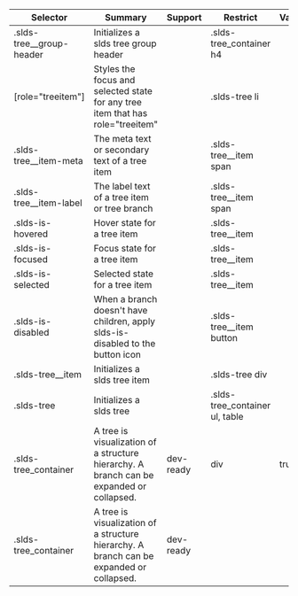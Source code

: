 

| Selector | Summary | Support | Restrict | Variant | Modifier |
|-------|-------|-------|-------|-------|-------|
| .slds-tree__group-header | Initializes a slds tree group header |   | .slds-tree_container h4 |   |   |
| [role="treeitem"] | Styles the focus and selected state for any tree item that has role="treeitem" |   | .slds-tree li |   |   |
| .slds-tree__item-meta | The meta text or secondary text of a tree item |   | .slds-tree__item span |   |   |
| .slds-tree__item-label | The label text of a tree item or tree branch |   | .slds-tree__item span |   |   |
| .slds-is-hovered | Hover state for a tree item |   | .slds-tree__item |   | true |
| .slds-is-focused | Focus state for a tree item |   | .slds-tree__item |   |   |
| .slds-is-selected | Selected state for a tree item |   | .slds-tree__item |   |   |
| .slds-is-disabled | When a branch doesn't have children, apply slds-is-disabled to the button icon |   | .slds-tree__item button |   | true |
| .slds-tree__item | Initializes a slds tree item |   | .slds-tree div |   |   |
| .slds-tree | Initializes a slds tree |   | .slds-tree_container ul, table |   |   |
| .slds-tree_container | A tree is visualization of a structure hierarchy. A branch can be expanded or collapsed. | dev-ready | div | true |   |
| .slds-tree_container | A tree is visualization of a structure hierarchy. A branch can be expanded or collapsed. | dev-ready |   |   |   |